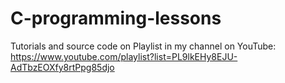 # C-programming-lessons
Tutorials and source code on Playlist in my channel on YouTube:
https://www.youtube.com/playlist?list=PL9lkEHy8EJU-AdTbzEOXfy8rtPpg85djo
